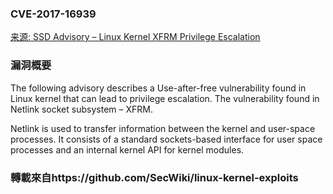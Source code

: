 ### CVE-2017-16939

[来源: SSD Advisory – Linux Kernel XFRM Privilege Escalation](https://blogs.securiteam.com/index.php/archives/3535)

### 漏洞概要

The following advisory describes a Use-after-free vulnerability found in Linux kernel that can lead to privilege escalation. The vulnerability found in Netlink socket subsystem – XFRM.

Netlink is used to transfer information between the kernel and user-space processes. It consists of a standard sockets-based interface for user space processes and an internal kernel API for kernel modules.

### 轉載來自https://github.com/SecWiki/linux-kernel-exploits
